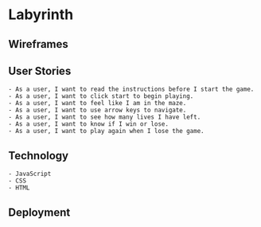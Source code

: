 # Labyrinth

## Wireframes

## User Stories
    - As a user, I want to read the instructions before I start the game.
    - As a user, I want to click start to begin playing.
    - As a user, I want to feel like I am in the maze.
    - As a user, I want to use arrow keys to navigate. 
    - As a user, I want to see how many lives I have left.
    - As a user, I want to know if I win or lose. 
    - As a user, I want to play again when I lose the game. 

## Technology 
    - JavaScript
    - CSS
    - HTML

## Deployment
